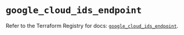 # `google_cloud_ids_endpoint`

Refer to the Terraform Registry for docs: [`google_cloud_ids_endpoint`](https://registry.terraform.io/providers/hashicorp/google/5.37.0/docs/resources/cloud_ids_endpoint).
